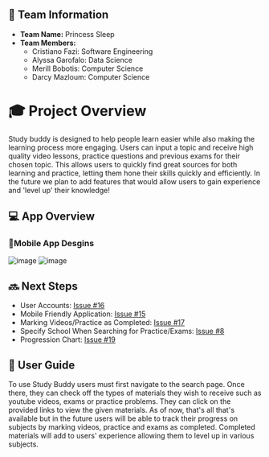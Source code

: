 ## 🌟 **Team Information**
- **Team Name:** Princess Sleep
- **Team Members:**
	- Cristiano Fazi: Software Engineering
	- Alyssa Garofalo: Data Science
	- Merill Bobotis: Computer Science
   - Darcy Mazloum: Computer Science

# 🎓 Project Overview
Study buddy is designed to help people learn easier while also making the learning process more engaging. Users can input a topic and receive high quality video lessons, practice questions and previous exams for their chosen topic. This allows users to quickly find great sources for both learning and practice, letting them hone their skills quickly and efficiently. In the future we plan to add features that would allow users to gain experience and 'level up' their knowledge!

## 💻 **App Overview**
### 📱**Mobile App Desgins**
![image](https://github.com/user-attachments/assets/97352785-6ef2-4160-a9ab-1020409ac45b)
![image](https://github.com/user-attachments/assets/2b10a95a-f961-4615-9a8d-f2122824c7ca)

## 🔜 Next Steps
- User Accounts: [Issue #16](https://github.com/Cristiano-Fazi/Study-Buddy/issues/16)
- Mobile Friendly Application: [Issue #15](https://github.com/Cristiano-Fazi/Study-Buddy/issues/15)
- Marking Videos/Practice as Completed: [Issue #17](https://github.com/Cristiano-Fazi/Study-Buddy/issues/17)
- Specify School When Searching for Practice/Exams: [Issue #8](https://github.com/Cristiano-Fazi/Study-Buddy/issues/8)
- Progression Chart: [Issue #19](https://github.com/Cristiano-Fazi/Study-Buddy/issues/19)

## 🧭 User Guide
To use Study Buddy users must first navigate to the search page. Once there, they can check off the types of materials they wish to receive such as youtube videos, exams or practice problems. They can click on the provided links to view the given materials. As of now, that's all that's available but in the future users will be able to track their progress on subjects by marking videos, practice and exams as completed. Completed materials will add to users' experience allowing them to level up in various subjects.
